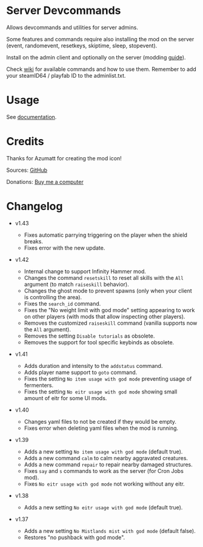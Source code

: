 # Server Devcommands

Allows devcommands and utilities for server admins.

Some features and commands require also installing the mod on the server (event, randomevent, resetkeys, skiptime, sleep, stopevent).

Install on the admin client and optionally on the server (modding [guide](https://youtu.be/L9ljm2eKLrk)).

Check [wiki](https://valheim.fandom.com/wiki/Console_Commands) for available commands and how to use them. Remember to add your steamID64 / playfab ID to the adminlist.txt.

# Usage

See [documentation](https://github.com/JereKuusela/valheim-dev/blob/main/README.md).

# Credits

Thanks for Azumatt for creating the mod icon!

Sources: [GitHub](https://github.com/JereKuusela/valheim-dev)

Donations: [Buy me a computer](https://www.buymeacoffee.com/jerekuusela)

# Changelog

- v1.43
  - Fixes automatic parrying triggering on the player when the shield breaks.
  - Fixes error with the new update.

- v1.42
  - Internal change to support Infinity Hammer mod.
  - Changes the command `resetskill` to reset all skills with the `All` argument (to match `raiseskill` behavior).
  - Changes the ghost mode to prevent spawns (only when your client is controlling the area).
  - Fixes the `search_id` command.
  - Fixes the "No weight limit with god mode" setting appearing to work on other players (with mods that allow inspecting other players).
  - Removes the customized `raiseskill` command (vanilla supports now the `All` argument).
  - Removes the setting `Disable tutorials` as obsolete.
  - Removes the support for tool specific keybinds as obsolete.

- v1.41
  - Adds duration and intensity to the `addstatus` command.
  - Adds player name support to `goto` command.
  - Fixes the setting `No item usage with god mode` preventing usage of fermenters.
  - Fixes the setting `No eitr usage with god mode` showing small amount of eitr for some UI mods.

- v1.40
  - Changes yaml files to not be created if they would be empty.
  - Fixes error when deleting yaml files when the mod is running.

- v1.39
  - Adds a new setting `No item usage with god mode` (default true).
  - Adds a new command `calm` to calm nearby aggravated creatures.
  - Adds a new command `repair` to repair nearby damaged structures.
  - Fixes `say` and `s` commands to work as the server (for Cron Jobs mod).
  - Fixes `No eitr usage with god mode` not working without any eitr.

- v1.38
  - Adds a new setting `No eitr usage with god mode` (default true).

- v1.37
  - Adds a new setting `No Mistlands mist with god mode` (default false).
  - Restores "no pushback with god mode".

